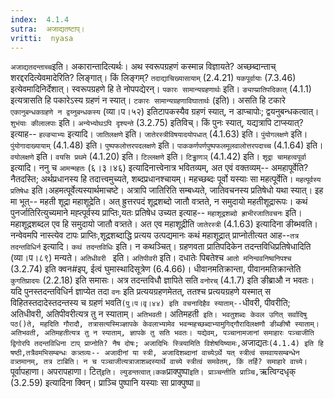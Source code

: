```yaml
---
index:  4.1.4
sutra:  अजाद्यतष्टाप्।
vritti:  nyasa
---
```


`अजाद्यतदन्ताच्च`इति। अकारान्तादित्यर्थः। अथ स्वरूपग्रहणं कस्मान्न विज्ञायते? अच्छब्दान्ताच् शरद्दरदित्येवमादेरिति? लिङ्गात्। किं लिङ्गम्? `तदाद्याचिख्यासायाम्` (2.4.21) `यकपूर्वायाः` (7.3.46) इत्येवमादिनिर्देशात्। स्वरूपग्रहणे हि ते नोपपद्येरन्। `पकारः सामान्यग्रहणार्थः` इति। `ङ्याप्प्रातिपदिकात्` (4.1.1) इत्यत्रासति हि पकारेऽस्य ग्रहणं न स्यात्। `टकारः सामान्यग्रहणाविघातार्थः` (इति)। असति हि टकारे `एकानुबन्धकग्रहणे न द्वय्नुबन्धकस्य` (व्या।प।५२) इतिटापकस्यैव ग्रहणं स्यात्, न डाप्चापोः; द्वयनुबन्धकत्वात्। `शुभंयाः कीलालपाः` इति। `अन्येभ्योथऽपि दृश्यन्ते` (3.2.75) इतिविच्। किं पुनः स्यात्, यद्यत्रापि टाप्स्यात्? इत्याह-- `हल्ङ्याभ्यः` इत्यादि।
`जातिलक्षणे` इति। `जातेरस्त्रीविषयादयोपधात्` (4.1.63) इति। `पुंयोगलक्षणे` इति। `पुंयोगादाख्यायाम्` (4.1.48) इति। `पुष्पफलोत्तरपदलक्षणे` इति। `पाककर्णपर्णपुष्पफलमूलवालोत्तरपदाच्च` (4.1.64) इति। `वयोलक्षणे` इति। `वयसि प्रथमे` (4.1.20) इति। `टिल्लक्षणे` इति। `टिड्ढाणञ्` (4.1.42) इति।
`शूद्रा चामहत्वपूर्वा` इत्यादि। ननु च `आमन्महतः` (६।३।४६) इत्यादिनात्त्वेनात्र भवितव्यम्, अत एवं वक्तव्यम्-- अमहापूर्वेति? नैतदस्ति; अर्थप्रधानस्य हि तदात्त्वमुच्यते, शब्दप्रधानश्चायम्। महच्छब्दः पूर्वो यस्याः सा महत्पूर्वेति। `महत्पूर्वस्य प्रतिषेधः` इति।अहमत्पूर्वेत्यस्यार्थमाचष्टे। अत्रापि जातिरिति सम्बध्यते, जातिवचनस्य प्रतिषेधो यथा स्यात्। इह मा भूत्-- महती शूद्रा महाशूद्रेति। अत् ह्रुत्तरपदं शूद्रशब्दो जातौ वत्र्तते, न समुदायो महतीशूद्रारूपः। कथं पुनर्जातिरित्युच्यमाने मह्त्पूर्वस्य प्राप्तिः,यतः प्रतिषेध उच्यत इत्याह-- `महाशूद्रशब्दो ह्राभीरजातिवचनः` इति। महाशूद्रशब्दल एव हि समुदायो जातौ वत्र्तते। अत एव महाशूद्रीति `जातेरस्त्री` (4.1.63) इत्यादिना ङीब्भवति। नन्वेवमपि नास्त्येव टापः प्राप्तिः,शूद्रशब्दाद्धि प्रत्यय उत्पद्यमानः कथं महाशूद्रात् प्राप्नोतीत्यत आह--`तत्र तदन्तविधिर्न` इत्यादि। `कथं तदन्तविधिः` इति। न कथञ्चित्। ग्रहणवता प्रातिपदिकेन तदन्तविधिप्रतिषेधादिति (व्या।प।८९) मन्यते। `अतिधीवरी ` इति। `अतिपीवरी` इति। दधातेः पिबतेश्च `आतो मनिन्ववनिष्वनिपश्च` (3.2.74) इति क्वन#इप्, ईत्वं घुमास्थादिसूत्रेण (6.4.66)। धीवानमतिक्रान्ता, पीवानमतिक्रान्तेति `कुगतिप्रादयः` (2.2.18) इति समासः। अत्र तदन्तविधौ ज्ञापिते सति `वनोरच्` (4.1.7) इति ङीब्राऔ न भवतः। यदि पुनस्तदन्तविधिर्न ज्ञाप्येत तदा `वनः` इति प्रत्ययग्रहणमेतत्, ततश्च प्रत्ययग्रहणे यस्मात् स विहितस्तदादेस्तदन्तस्य च ग्रहणं भवति` (पु।प।वृ।४४) इति वचनादिहैव स्याताम्-- `धीवरी, पीवरीति; अतिधीवरी, अतिपीवरीत्यत्र तु न स्याताम्। `अतिभवती`। अतिमहती` इति। भवतुशब्दः केवल उगित् सर्वादिषु पठ()ते, महदिति गौरादौ, तत्रासत्यस्मिञ्ज्ञापके केवलाभ्यामेव भवन्महच्छब्दाभ्यामुगिद्गौरादिलक्षणौ ङीब्ङीषौ स्याताम्। अतिभवती, अतिमहतीत्यत्र तु न स्याताम्, ज्ञापके तु सति भवतः। यद्येवम्, पञ्चानामजानां समाहारः पञ्चाजीति द्विगोरपि तदन्तविधिना टाप् प्राप्नोति? नैष दोषः; अजादिभिः स्त्रियामिति विशेषयिष्यामः,`अजाद्यतः` (4.1.4) इति हि षष्ठी,तत्रैवमभिसम्बन्धः कत्र्तव्यः-- अजादीनां या स्त्री, अजादिशब्दानां वाच्येऽर्थे यत् स्त्रीत्वं समवायसम्बन्धेन वत्र्तमानम्, तत्र टाबिति। न च पञ्चाजीत्यत्राजाशब्दस्यार्थे वाच्ये स्त्रीत्वं समवेतम्, किं तर्हि? समाहारे वाच्ये।
`पूर्वापहाणा। अपरापहाणा। टित्` इति। ल्युडन्तत्वात्।कक
`प्राक्पुष्पा` इति। प्राञ्चन्तीति प्राञ्चि, `ऋत्विग्दधृक् (3.2.59) इत्यादिना क्विन्। प्राञ्चि पुष्पानि यस्याः सा प्राक्पुष्पा॥
